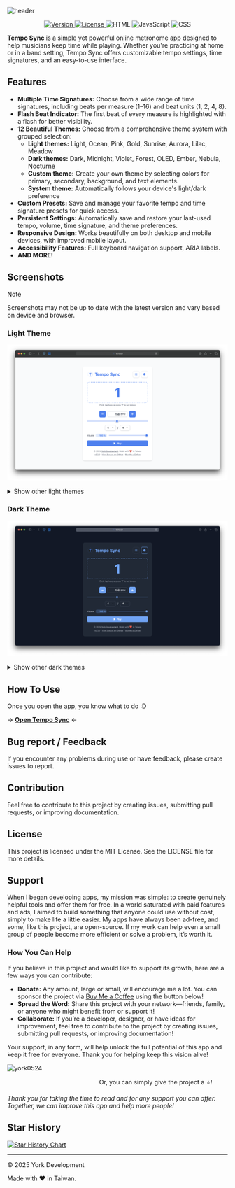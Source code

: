 ![header](https://capsule-render.vercel.app/api?type=waving&height=300&color=gradient&text=Tempo%20Sync&textBg=false&animation=twinkling&desc=A%20simple%20metronome%20web%20app.&descAlign=50&descAlignY=70)

<p align="center">
  <a href="https://github.com/york9675/Tempo-Sync/releases" target="_blank">
    <img alt="Version" src="https://img.shields.io/github/release/york9675/Tempo-Sync?style=for-the-badge" />
  </a>
  <a href="#License" target="_blank">
    <img alt="License" src="https://img.shields.io/github/license/york9675/Tempo-Sync?logo=github&style=for-the-badge" />
  </a>
    <img src="https://img.shields.io/badge/-HTML-E34F26?style=for-the-badge&logo=html5&logoColor=white" alt="HTML"/>
  </a>
  <a>
    <img src="https://img.shields.io/badge/-JavaScript-F7DF1E?style=for-the-badge&logo=javascript&logoColor=black" alt="JavaScript"/>
  </a>
  <a>
    <img src="https://img.shields.io/badge/-CSS-1572B6?style=for-the-badge&logo=css3&logoColor=white" alt="CSS"/>
  </a>
</p>

**Tempo Sync** is a simple yet powerful online metronome app designed to help musicians keep time while playing. Whether you're practicing at home or in a band setting, Tempo Sync offers customizable tempo settings, time signatures, and an easy-to-use interface.

## Features

- **Multiple Time Signatures:** Choose from a wide range of time signatures, including beats per measure (1–16) and beat units (1, 2, 4, 8).
- **Flash Beat Indicator:** The first beat of every measure is highlighted with a flash for better visibility.
- **12 Beautiful Themes:** Choose from a comprehensive theme system with grouped selection:
  - **Light themes:** Light, Ocean, Pink, Gold, Sunrise, Aurora, Lilac, Meadow
  - **Dark themes:** Dark, Midnight, Violet, Forest, OLED, Ember, Nebula, Nocturne
  - **Custom theme:** Create your own theme by selecting colors for primary, secondary, background, and text elements.
  - **System theme:** Automatically follows your device's light/dark preference
- **Custom Presets:** Save and manage your favorite tempo and time signature presets for quick access.
- **Persistent Settings:** Automatically save and restore your last-used tempo, volume, time signature, and theme preferences.
- **Responsive Design:** Works beautifully on both desktop and mobile devices, with improved mobile layout.
- **Accessibility Features:** Full keyboard navigation support, ARIA labels.
- **AND MORE!**

## Screenshots

> [!NOTE]  
> Screenshots may not be up to date with the latest version and vary based on device and browser.

### Light Theme
![Light](./Screenshots/Light.png)

<details>
  <summary>Show other light themes</summary>

#### Ocean
![Ocean](./Screenshots/Ocean.png)

#### Pink
![Pink](./Screenshots/Pink.png)

#### Gold
![Gold](./Screenshots/Gold.png)

#### Sunrise
![Sunrise](./Screenshots/Sunrise.png)

#### Aurora
![Aurora](./Screenshots/Aurora.png)

#### Lilac
![Lilac](./Screenshots/Lilac.png)

#### Meadow
![Meadow](./Screenshots/Meadow.png)

</details>

### Dark Theme
![Dark](./Screenshots/Dark.png)

<details>
  <summary>Show other dark themes</summary>

#### Midnight
![Midnight](./Screenshots/Midnight.png)

#### Violet
![Violet](./Screenshots/Violet.png)

#### Forest
![Forest](./Screenshots/Forest.png)

#### OLED
![OLED](./Screenshots/OLED.png)

#### Ember
![Ember](./Screenshots/Ember.png)

#### Nebula
![Nebula](./Screenshots/Nebula.png)

#### Nocturne
![Nocturne](./Screenshots/Nocturne.png)

</details>

## How To Use

Once you open the app, you know what to do :D

→ **[Open Tempo Sync](https://york9675.github.io/Tempo-Sync/)** ←

## Bug report / Feedback

If you encounter any problems during use or have feedback, please create issues to report.

## Contribution

Feel free to contribute to this project by creating issues, submitting pull requests, or improving documentation.

## License

This project is licensed under the MIT License. See the LICENSE file for more details.

## Support

When I began developing apps, my mission was simple: to create genuinely helpful tools and offer them for free. In a world saturated with paid features and ads, I aimed to build something that anyone could use without cost, simply to make life a little easier. My apps have always been ad-free, and some, like this project, are open-source. If my work can help even a small group of people become more efficient or solve a problem, it’s worth it.

### How You Can Help

If you believe in this project and would like to support its growth, here are a few ways you can contribute:

- **Donate:** Any amount, large or small, will encourage me a lot. You can sponsor the project via [Buy Me a Coffee](https://buymeacoffee.com/york0524) using the button below!
- **Spread the Word:** Share this project with your network—friends, family, or anyone who might benefit from or support it!
- **Collaborate:** If you’re a developer, designer, or have ideas for improvement, feel free to contribute to the project by creating issues, submitting pull requests, or improving documentation!

Your support, in any form, will help unlock the full potential of this app and keep it free for everyone. Thank you for helping keep this vision alive!

<p><a href="https://www.buymeacoffee.com/york0524"> <img align="left" src="https://cdn.buymeacoffee.com/buttons/v2/default-yellow.png" height="50" width="210" alt="york0524" /></a></p><br>

Or, you can simply give the project a :star:!

_Thank you for taking the time to read and for any support you can offer. Together, we can improve this app and help more people!_

## Star History

[![Star History Chart](https://api.star-history.com/svg?repos=york9675/Tempo-Sync&type=Date)](https://star-history.com/#york9675/Tempo-Sync&Date)

***

© 2025 York Development

Made with :heart: in Taiwan.
